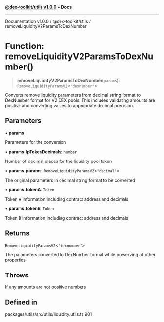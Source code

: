 [**@dex-toolkit/utils v1.0.0**](../README.md) • **Docs**

***

[Documentation v1.0.0](../../../packages.md) / [@dex-toolkit/utils](../README.md) / removeLiquidityV2ParamsToDexNumber

# Function: removeLiquidityV2ParamsToDexNumber()

> **removeLiquidityV2ParamsToDexNumber**(`params`): `RemoveLiquidityParamsV2`\<`"dexnumber"`\>

Converts remove liquidity parameters from decimal string format to DexNumber format for V2 DEX pools.
This includes validating amounts are positive and converting values to appropriate decimal precision.

## Parameters

• **params**

Parameters for the conversion

• **params.lpTokenDecimals**: `number`

Number of decimal places for the liquidity pool token

• **params.params**: `RemoveLiquidityParamsV2`\<`"decimal"`\>

The original parameters in decimal string format to be converted

• **params.tokenA**: `Token`

Token A information including contract address and decimals

• **params.tokenB**: `Token`

Token B information including contract address and decimals

## Returns

`RemoveLiquidityParamsV2`\<`"dexnumber"`\>

The parameters converted to DexNumber format while preserving all other properties

## Throws

If any amounts are not positive numbers

## Defined in

packages/utils/src/utils/liquidity.utils.ts:901
